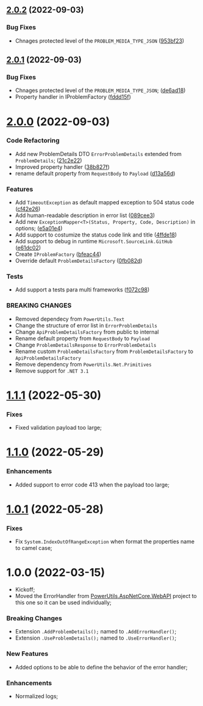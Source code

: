 ## [2.0.2](https://github.com/TechNobre/PowerUtils.AspNetCore.ErrorHandler/compare/v2.0.1...v2.0.2) (2022-09-03)


### Bug Fixes

* Chnages protected level of the `PROBLEM_MEDIA_TYPE_JSON` ([953bf23](https://github.com/TechNobre/PowerUtils.AspNetCore.ErrorHandler/commit/953bf2362ef675930c2f666f2d5572b49795028f))

## [2.0.1](https://github.com/TechNobre/PowerUtils.AspNetCore.ErrorHandler/compare/v2.0.0...v2.0.1) (2022-09-03)


### Bug Fixes

* Chnages protected level of the `PROBLEM_MEDIA_TYPE_JSON`; ([de6ad18](https://github.com/TechNobre/PowerUtils.AspNetCore.ErrorHandler/commit/de6ad188283044f892499d58a1ee867251142cbe))
* Property handler in IProblemFactory ([fddd15f](https://github.com/TechNobre/PowerUtils.AspNetCore.ErrorHandler/commit/fddd15f43d0e36e89a742a2cf3c4441b40a755e3))

# [2.0.0](https://github.com/TechNobre/PowerUtils.AspNetCore.ErrorHandler/compare/v1.0.1...v2.0.0) (2022-09-03)


### Code Refactoring

* Add new ProblemDetails DTO `ErrorProblemDetails` extended from `ProblemDetails`; ([21c2e22](https://github.com/TechNobre/PowerUtils.AspNetCore.ErrorHandler/commit/21c2e221bef21e8fe6f4ef2bbf4e29d9b323401d))
* Improved property handler ([38b827f](https://github.com/TechNobre/PowerUtils.AspNetCore.ErrorHandler/commit/38b827f4c21570d126daaa8c81fcfcc86620e4db))
* rename default property from `RequestBody`  to `Payload` ([d13a56d](https://github.com/TechNobre/PowerUtils.AspNetCore.ErrorHandler/commit/d13a56d942675da2fd2abf9539d522973994bd49))


### Features

* Add `TimeoutException` as default mapped exception to 504 status code ([cf42e26](https://github.com/TechNobre/PowerUtils.AspNetCore.ErrorHandler/commit/cf42e26d0cbbc96116e319a7c67126e252e952d9))
* Add human-readable description in error list ([089cee3](https://github.com/TechNobre/PowerUtils.AspNetCore.ErrorHandler/commit/089cee31e7daaf2417628beaf75446f556149e67))
* Add new `ExceptionMapper<T>(Status, Property, Code, Description)` in options; ([e5a01e4](https://github.com/TechNobre/PowerUtils.AspNetCore.ErrorHandler/commit/e5a01e4a1c65e9e2737e128c4b6f0bb1e79b0661))
* Add support to costumize the status code link and title ([4ffde18](https://github.com/TechNobre/PowerUtils.AspNetCore.ErrorHandler/commit/4ffde1809d0e6a9565515f20b9d3ca7cf5048ae9))
* Add support to debug in runtime `Microsoft.SourceLink.GitHub` ([e61dc02](https://github.com/TechNobre/PowerUtils.AspNetCore.ErrorHandler/commit/e61dc02a4393e0acc33a55cbf5cf7043976492cb))
* Create `IProblemFactory` ([bfeac44](https://github.com/TechNobre/PowerUtils.AspNetCore.ErrorHandler/commit/bfeac44c1def3a797abae8462cc5d792abf6dc6b))
* Override default `ProblemDetailsFactory` ([0fb082d](https://github.com/TechNobre/PowerUtils.AspNetCore.ErrorHandler/commit/0fb082d82f577f74f0b6777af35e19611cab69dd))


### Tests

* Add support a tests para multi frameworks ([f072c98](https://github.com/TechNobre/PowerUtils.AspNetCore.ErrorHandler/commit/f072c98a22169e1f8e886ca3a2b38e573c172e51))


### BREAKING CHANGES

* Removed dependecy from `PowerUtils.Text`
* Change the structure of error list in `ErrorProblemDetails`
* Change `ApiProblemDetailsFactory` from public to internal
* Rename default property from `RequestBody`  to `Payload`
* Change `ProblemDetailsResponse` to `ErrorProblemDetails`
* Rename custom `ProblemDetailsFactory` from `ProblemDetailsFactory` to `ApiProblemDetailsFactory`
* Remove dependency from `PowerUtils.Net.Primitives`
* Remove support for `.NET 3.1`

# [1.1.1](https://github.com/TechNobre/PowerUtils.AspNetCore.ErrorHandler/compare/v1.1.0...v1.1.1) (2022-05-30)


### Fixes

- Fixed validation payload too large;




# [1.1.0](https://github.com/TechNobre/PowerUtils.AspNetCore.ErrorHandler/compare/v1.0.1...v1.1.0) (2022-05-29)


### Enhancements

- Added support to error code 413 when the payload too large;




# [1.0.1](https://github.com/TechNobre/PowerUtils.AspNetCore.ErrorHandler/compare/v1.0.0...v1.0.1) (2022-05-28)


### Fixes

- Fix `System.IndexOutOfRangeException` when format the properties name to camel case;




# 1.0.0 (2022-03-15)

- Kickoff;
- Moved the ErrorHandler from [PowerUtils.AspNetCore.WebAPI](https://github.com/TechNobre/PowerUtils.AspNetCore.WebAPI) project to this one so it can be used individually;


### Breaking Changes

- Extension `.AddProblemDetails();` named to `.AddErrorHandler()`;
- Extension `.UseProblemDetails();` named to `.UseErrorHandler()`;


### New Features

- Added options to be able to define the behavior of the error handler;


### Enhancements

- Normalized logs;
